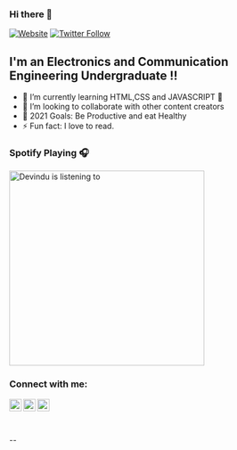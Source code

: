 ### Hi there 👋

[![Website](https://img.shields.io/website?label=codeSTACKr.com&style=for-the-badge&url=https%3A%2F%2Fcodestackr.com)](https://codestackr.com)
[![Twitter Follow](https://img.shields.io/twitter/follow/codeSTACKr?color=1DA1F2&logo=twitter&style=for-the-badge)](https://twitter.com/intent/follow?original_referer=https%3A%2F%2Fgithub.com%2FcodeSTACKr&screen_name=codeSTACKr)

## I'm an Electronics and Communication Engineering Undergraduate !!

- 🌱 I’m currently learning HTML,CSS and JAVASCRIPT 🤣
- 👯 I’m looking to collaborate with other content creators
- 🥅 2021 Goals: Be Productive and eat Healthy
- ⚡ Fun fact: I love to read.

### Spotify Playing 🎧

[<img src="https://now-playing-codestackr.vercel.app/api/spotify-playing" alt="Devindu is listening to" width="350" />](https://open.spotify.com/user/hg4dv14q6m9wupv6g0fn0ayeq)

### Connect with me:

[<img align="left" alt="codeSTACKr | Twitter" width="22px" src="https://cdn.jsdelivr.net/npm/simple-icons@v3/icons/twitter.svg" />][twitter]
[<img align="left" alt="codeSTACKr | LinkedIn" width="22px" src="https://cdn.jsdelivr.net/npm/simple-icons@v3/icons/linkedin.svg" />][linkedin]
[<img align="left" alt="codeSTACKr | Instagram" width="22px" src="https://cdn.jsdelivr.net/npm/simple-icons@v3/icons/instagram.svg" />][instagram]

<br />


<br />
<br />

--


[twitter]: https://twitter.com/devindu98
[instagram]: https://instagram.com/devindu_
[linkedin]: https://linkedin.com/in/devindudh
